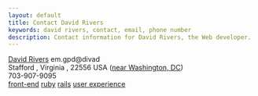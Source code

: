 ```yaml
---
layout: default
title: Contact David Rivers
keywords: david rivers, contact, email, phone number
description: Contact information for David Rivers, the Web developer.
---
```


<div class='vcard' id='hcard-David-Rivers'>
  <a class='url fn' href='http://davidrivers.name'>David Rivers</a>
  <span class="email ">em.gpd@divad</span>
  <div class='adr'>
    <span class='locality'>Stafford</span>
    ,
    <span class='region'>Virginia</span>
    ,
    <span class='postal-code'>22556</span>
    <span class='country-name'>USA</span>
    (<a href="http://maps.google.com/maps?f=q&amp;hl=en&amp;geocode=&amp;q=25+True+Rd+Stafford+VA+22556&amp;mrt=all&amp;ie=UTF8&amp;hq=&amp;hnear=25+True+Rd,+Stafford,+Virginia+22556&amp;t=h&amp;z=16" rel="address nofollow" class="adr region">near <span class="locality">Washington, DC</span></a>)
  </div>
  <div class='tel'>703-907-9095</div>
  <div class='tags'>
    <a href='http://kitchen.technorati.com/contacts/tag/front-end'>front-end</a>
    <a href='http://kitchen.technorati.com/contacts/tag/ruby'>ruby</a>
    <a href='http://kitchen.technorati.com/contacts/tag/rails'>rails</a>
    <a href='http://kitchen.technorati.com/contacts/tag/user experience'>user experience</a>
  </div>
</div>
